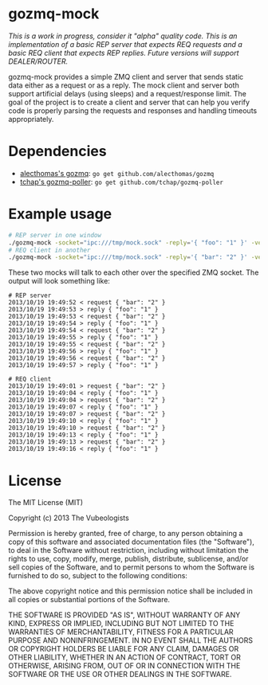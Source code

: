 # gozmq-mock

*This is a work in progress, consider it "alpha" quality code. This is an implementation of a basic REP server that expects REQ requests and a basic REQ client that expects REP replies. Future versions will support DEALER/ROUTER.*

gozmq-mock provides a simple ZMQ client and server that sends static data either as a request or as a reply. The mock client and server both support artificial delays (using sleeps) and a request/response limit. The goal of the project is to create a client and server that can help you verify code is properly parsing the requests and responses and handling timeouts appropriately.

# Dependencies

* [alecthomas's gozmq](http://github.com/alecthomas/gozmq): `go get github.com/alecthomas/gozmq`
* [tchap's gozmq-poller](https://github.com/tchap/gozmq-poller): `go get github.com/tchap/gozmq-poller`

# Example usage

```bash
# REP server in one window
./gozmq-mock -socket="ipc:///tmp/mock.sock" -reply='{ "foo": "1" }' -verbose -n=5 -type=REP -delay=1000
# REQ client in another
./gozmq-mock -socket="ipc:///tmp/mock.sock" -reply='{ "bar": "2" }' -verbose -n=5 -type=REQ -delay=1000
```

These two mocks will talk to each other over the specified ZMQ socket. The output will look something like:

```
# REP server
2013/10/19 19:49:52 < request { "bar": "2" }
2013/10/19 19:49:53 > reply { "foo": "1" }
2013/10/19 19:49:53 < request { "bar": "2" }
2013/10/19 19:49:54 > reply { "foo": "1" }
2013/10/19 19:49:54 < request { "bar": "2" }
2013/10/19 19:49:55 > reply { "foo": "1" }
2013/10/19 19:49:55 < request { "bar": "2" }
2013/10/19 19:49:56 > reply { "foo": "1" }
2013/10/19 19:49:56 < request { "bar": "2" }
2013/10/19 19:49:57 > reply { "foo": "1" }

# REQ client
2013/10/19 19:49:01 > request { "bar": "2" }
2013/10/19 19:49:04 < reply { "foo": "1" }
2013/10/19 19:49:04 > request { "bar": "2" }
2013/10/19 19:49:07 < reply { "foo": "1" }
2013/10/19 19:49:07 > request { "bar": "2" }
2013/10/19 19:49:10 < reply { "foo": "1" }
2013/10/19 19:49:10 > request { "bar": "2" }
2013/10/19 19:49:13 < reply { "foo": "1" }
2013/10/19 19:49:13 > request { "bar": "2" }
2013/10/19 19:49:16 < reply { "foo": "1" }
```

# License

The MIT License (MIT)

Copyright (c) 2013 The Vubeologists

Permission is hereby granted, free of charge, to any person obtaining a copy
of this software and associated documentation files (the "Software"), to deal
in the Software without restriction, including without limitation the rights
to use, copy, modify, merge, publish, distribute, sublicense, and/or sell
copies of the Software, and to permit persons to whom the Software is
furnished to do so, subject to the following conditions:

The above copyright notice and this permission notice shall be included in
all copies or substantial portions of the Software.

THE SOFTWARE IS PROVIDED "AS IS", WITHOUT WARRANTY OF ANY KIND, EXPRESS OR
IMPLIED, INCLUDING BUT NOT LIMITED TO THE WARRANTIES OF MERCHANTABILITY,
FITNESS FOR A PARTICULAR PURPOSE AND NONINFRINGEMENT. IN NO EVENT SHALL THE
AUTHORS OR COPYRIGHT HOLDERS BE LIABLE FOR ANY CLAIM, DAMAGES OR OTHER
LIABILITY, WHETHER IN AN ACTION OF CONTRACT, TORT OR OTHERWISE, ARISING FROM,
OUT OF OR IN CONNECTION WITH THE SOFTWARE OR THE USE OR OTHER DEALINGS IN
THE SOFTWARE.
